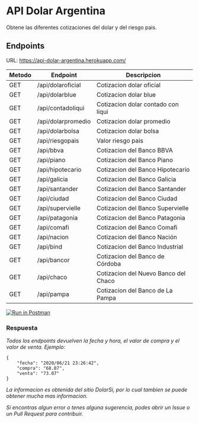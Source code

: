 # API Dolar Argentina

Obtene las diferentes cotizaciones del dolar y del riesgo pais.

## Endpoints

URL: https://api-dolar-argentina.herokuapp.com/

| Metodo | Endpoint | Descripcion |
| ------ | ------ | ------ |
| GET | /api/dolaroficial | Cotizacion dolar oficial |
| GET | /api/dolarblue | Cotizacion dolar blue |
| GET | /api/contadoliqui | Cotizacion dolar contado con liqui |
| GET | /api/dolarpromedio | Cotizacion dolar promedio |
| GET | /api/dolarbolsa | Cotizacion dolar bolsa |
| GET | /api/riesgopais | Valor riesgo pais |
| GET | /api/bbva | Cotizacion del Banco BBVA |
| GET | /api/piano | Cotizacion del Banco Piano |
| GET | /api/hipotecario | Cotizacion del Banco Hipotecario |
| GET | /api/galicia | Cotizacion del Banco Galicia |
| GET | /api/santander | Cotizacion del Banco Santander |
| GET | /api/ciudad | Cotizacion del Banco Ciudad |
| GET | /api/supervielle | Cotizacion del Banco Supervielle |
| GET | /api/patagonia | Cotizacion del Banco Patagonia |
| GET | /api/comafi | Cotizacion del Banco Comafi |
| GET | /api/nacion | Cotizacion del Banco Nación |
| GET | /api/bind | Cotizacion del Banco Industrial |
| GET | /api/bancor | Cotizacion del Banco de Córdoba |
| GET | /api/chaco | Cotizacion del Nuevo Banco del Chaco |
| GET | /api/pampa | Cotizacion del Banco de La Pampa |

[![Run in Postman](https://run.pstmn.io/button.svg)](https://app.getpostman.com/run-collection/409e96f2e356a5a1c14e)

### Respuesta

_Todos los endpoints devuelven la fecha y hora, el valor de compra y el valor de venta. Ejemplo:_

```
{
    "fecha": "2020/06/21 23:26:42",
    "compra": "68.07",
    "venta": "73.07"
}
```

_La informacion es obtenida del sitio DolarSi, por lo cual tambien se puede obtener mucha mas informacion._

_Si encontras algun error o tenes alguna sugerencia, podes abrir un Issue o un Pull Request para contribuir._

